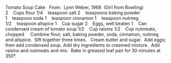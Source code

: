 Tomato Soup Cake
 
From:  Lynn Weber, 1968  (Girl from Bowling)
 
 
2    Cups flour
1/4    teaspoon salt
2    teaspoons baking powder
1    teaspoon soda
1    teaspoon cinnamon
1    teaspoon nutmeg
1/2    teaspoon allspice
1    Cup sugar
2    Eggs, well beaten
1    Can condensed cream of tomato soup
1/2    Cup raisins
1/2    Cup nutmeats, chopped
 
 
Combine flour, salt, baking powder, soda, cinnamon, nutmeg and allspice.  Sift together three times.  
Cream butter and sugar.  Add eggs; then add condensed soup.
Add dry ingredients to creamed mixture.  Add raisins and nutmeats and mix.  Bake in greased loaf pan for 30 minutes at 350°.
